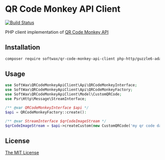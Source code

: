 # QR Code Monkey API Client

[![Build Status](https://travis-ci.org/SoftWax/QRCodeMonkeyApiClient.svg?branch=master)](https://travis-ci.org/SoftWax/QRCodeMonkeyApiClient)

PHP client implementation of [QR Code Monkey API](https://www.qrcode-monkey.com)

## Installation

```bash
composer require softwax/qr-code-monkey-api-client php-http/guzzle6-adapter ^1.0
```

## Usage

```php
use SoftWax\QRCodeMonkeyApiClient\Api\QRCodeMonkeyInterface;
use SoftWax\QRCodeMonkeyApiClient\Api\QRCodeMonkeyFactory;
use SoftWax\QRCodeMonkeyApiClient\Model\CustomQRCode;
use Psr\Http\Message\StreamInterface;

/** @var QRCodeMonkeyInterface $api */
$api = QRCodeMonkeyFactory::create():

/** @var StreamInterface $qrCodeImageStream */
$qrCodeImageStream = $api->createCustom(new CustomQRCode('my qr code data'));
```

## License

[The MIT License](LICENSE)
